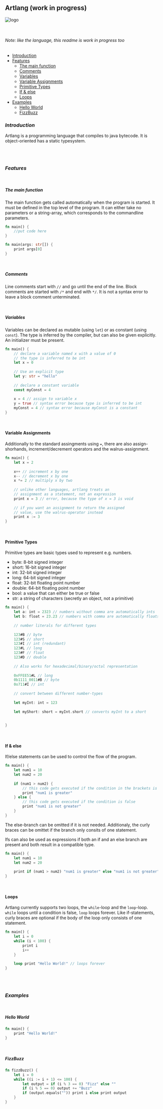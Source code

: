 ## Artlang (work in progress)

![logo](https://raw.githubusercontent.com/blueUserRed/artlang/master/logo.png)

<br>

###### _Note: like the language, this readme is work in progress too_

* [Introduction](#_introduction_)
* [Features](#_features_)
  * [The main function](#the-main-function)
  * [Comments](#comments)
  * [Variables](#variables)
  * [Variable Assignments](#variable-assignments)
  * [Primitive Types](#primitive-types)
  * [If & else](#if--else)
  * [Loops](#loops)
* [Examples](#_examples_)
  * [Hello World](#hello-world)
  * [FizzBuzz](#fizzbuzz)


### _Introduction_
Artlang is a programming language that compiles to 
java bytecode. It is object-oriented has a static typesystem.

<br><br>

### _Features_

<br>

##### The main function
The main function gets called automatically when the program is started.
It must be defined in the top level of the program. It can either take no
parameters or a string-array, which corresponds to the commandline
parameters.
```rust
fn main() {
    //put code here
}

fn main(args: str[]) {
    print args[0]
}
```

<br>

##### Comments
Line comments start with `//` and go until the end of the line.
Block comments are started with `/*` and end with `*/`. It
is not a syntax error to leave a block comment unterminated.

<br>

##### Variables
Variables can be declared as mutable (using `let`) or as constant
(using `const`). The type is inferred by the compiler, but can also be
given explicitly. An initializer must be present.

```rust
fn main() {
    // declare a variable named x with a value of 0
    // the type is inferred to be int
    let x = 0
    
    // Use an explicit type
    let y: str = "hello"
    
    // declare a constant variable
    const myConst = 4
    
    x = 4 // assign to variable x
    y = true // syntax error because type is inferred to be int
    myConst = 4 // syntax error because myConst is a constant
}
```

<br>

#### Variable Assignments
Additionally to the standard assingments using ``=``, there are also 
assign-shorhands, increment/decrement operators and the walrus-assignment.
```rust
fn main() {
    let x = 2
    
    x++ // increment x by one
    x-- // decrement x by one
    x *= 2 // multiply x by two
    
    // unlike other languages, artlang treats an
    // assignment as a statement, not an expression
    print x = 3 // error, because the type of x = 3 is void
    
    // if you want an assignment to return the assigned
    // value, use the walrus-operator instead
    print x := 3
}
```

<br>

#### Primitive Types
Primitive types are basic types used to represent e.g. numbers.
* byte: 8-bit signed integer
* short: 16-bit signed integer
* int: 32-bit signed integer
* long: 64-bit signed integer
* float: 32-bit floating point number
* double: 64-bit floating point number
* bool: a value that can either be true or false
* str: a string of characters (secretly an object, not a primitive)

```rust
fn main() {
    let a: int = 2323 // numbers without comma are automatically ints
    let b: float = 23.23 // numbers with comma are automatically floats
    
    // number literals for different types
    
    123#B // byte
    123#S // short
    123#I // int (redundant)
    123#L // long
    123#F // float
    123#D // double
    
    // Also works for hexadecimal/binary/octal representation
    
    0xFFEE51#L // long
    0b1111_0011#B // byte
    0o711#I // int
    
    // convert between different number-types
    
    let myInt: int = 123
    
    let myShort: short = myInt.short // converts myInt to a short
    
    
}
```

<br>

#### If & else
If/else statements can be used to control the flow of the program.
```rust
fn main() {
    let num1 = 10
    let num2 = 20
    
    if (num1 > num2) {
        // this code gets executed if the condition in the brackets is true
        print "num1 is greater"
    } else {
        // this code gets executed if the condition is false
        print "num1 is not greater"
    }
}
```
The else-branch can be omitted if it is not needed. Additionaly, the
curly braces can be omittet if the branch only consits of one statement.

Ifs can also be used as expressions if both an if and an else branch are
present and both result in a compatible type.
```rust
fn main() {
    let num1 = 10
    let num2 = 20
    
    print if (num1 > num2) "num1 is greater" else "num1 is not greater"
}
```
<br>

#### Loops
Artlang currently supports two loops, the `while`-loop and the
`loop`-loop. `while` loops until a condition is false, `loop`
loops forever. Like if-statements, curly braces are optional if the
body of the loop only consists of one statement.
```rust
fn main() {
    let i = 0
    while (i < 100) {
        print i
        i++
    }
    
    loop print "Hello World!" // loops forever
}
```


<br>

<!-- TODO: continue -->

<br>


### _Examples_

<br>

##### Hello World
```rust
fn main() {
    print "Hello World!"
}
```

<br>

##### FizzBuzz
```rust
fn fizzBuzz() {
    let i = 0
    while ((i := i + 1) <= 100) {
        let output = if (i % 3 == 0) "Fizz" else ""
        if (i % 5 == 0) output += "Buzz"
        if (output.equals("")) print i else print output
    }
}
```
